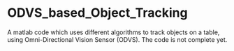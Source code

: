 # ODVS_based_Object_Tracking
A matlab code which uses different algorithms to track objects on a table, using Omni-Directional Vision Sensor (ODVS). The code is not complete yet.
